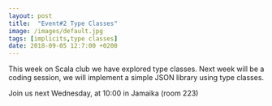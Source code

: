 ```yaml
---
layout: post
title:  "Event#2 Type Classes"
image: /images/default.jpg
tags: [implicits,type classes]
date: 2018-09-05 12:7:00 +0200
---
```


This week on Scala club we have explored type classes. Next week will be a coding session, we will implement a simple JSON library using type classes. []()

Join us next Wednesday, at 10:00 in Jamaika (room 223)

